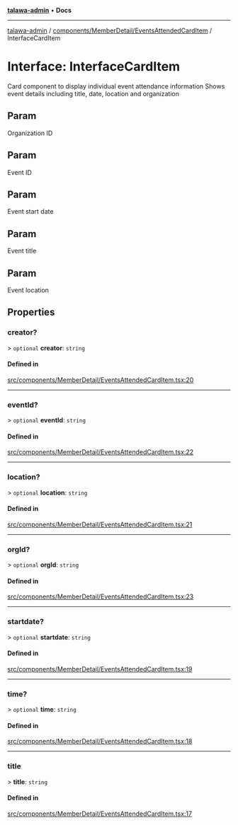 [**talawa-admin**](../../../../README.md) • **Docs**

***

[talawa-admin](../../../../modules.md) / [components/MemberDetail/EventsAttendedCardItem](../README.md) / InterfaceCardItem

# Interface: InterfaceCardItem

Card component to display individual event attendance information
Shows event details including title, date, location and organization

## Param

Organization ID

## Param

Event ID

## Param

Event start date

## Param

Event title

## Param

Event location

## Properties

### creator?

\> `optional` **creator**: `string`

#### Defined in

[src/components/MemberDetail/EventsAttendedCardItem.tsx:20](https://github.com/PalisadoesFoundation/talawa-admin/blob/ec91a82db6f7a7a061fbb4ea9639f2bff335faa5/src/components/MemberDetail/EventsAttendedCardItem.tsx#L20)

***

### eventId?

\> `optional` **eventId**: `string`

#### Defined in

[src/components/MemberDetail/EventsAttendedCardItem.tsx:22](https://github.com/PalisadoesFoundation/talawa-admin/blob/ec91a82db6f7a7a061fbb4ea9639f2bff335faa5/src/components/MemberDetail/EventsAttendedCardItem.tsx#L22)

***

### location?

\> `optional` **location**: `string`

#### Defined in

[src/components/MemberDetail/EventsAttendedCardItem.tsx:21](https://github.com/PalisadoesFoundation/talawa-admin/blob/ec91a82db6f7a7a061fbb4ea9639f2bff335faa5/src/components/MemberDetail/EventsAttendedCardItem.tsx#L21)

***

### orgId?

\> `optional` **orgId**: `string`

#### Defined in

[src/components/MemberDetail/EventsAttendedCardItem.tsx:23](https://github.com/PalisadoesFoundation/talawa-admin/blob/ec91a82db6f7a7a061fbb4ea9639f2bff335faa5/src/components/MemberDetail/EventsAttendedCardItem.tsx#L23)

***

### startdate?

\> `optional` **startdate**: `string`

#### Defined in

[src/components/MemberDetail/EventsAttendedCardItem.tsx:19](https://github.com/PalisadoesFoundation/talawa-admin/blob/ec91a82db6f7a7a061fbb4ea9639f2bff335faa5/src/components/MemberDetail/EventsAttendedCardItem.tsx#L19)

***

### time?

\> `optional` **time**: `string`

#### Defined in

[src/components/MemberDetail/EventsAttendedCardItem.tsx:18](https://github.com/PalisadoesFoundation/talawa-admin/blob/ec91a82db6f7a7a061fbb4ea9639f2bff335faa5/src/components/MemberDetail/EventsAttendedCardItem.tsx#L18)

***

### title

\> **title**: `string`

#### Defined in

[src/components/MemberDetail/EventsAttendedCardItem.tsx:17](https://github.com/PalisadoesFoundation/talawa-admin/blob/ec91a82db6f7a7a061fbb4ea9639f2bff335faa5/src/components/MemberDetail/EventsAttendedCardItem.tsx#L17)
